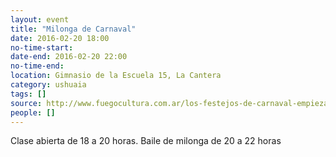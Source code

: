 ```yaml
---
layout: event 
title: "Milonga de Carnaval"
date: 2016-02-20 18:00
no-time-start: 
date-end: 2016-02-20 22:00
no-time-end: 
location: Gimnasio de la Escuela 15, La Cantera
category: ushuaia
tags: []
source: http://www.fuegocultura.com.ar/los-festejos-de-carnaval-empiezan-el-proximo-fin-de-semana-en-ushuaia/
people: []
---
```


Clase abierta de 18 a 20 horas. Baile de milonga de 20 a 22 horas